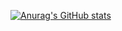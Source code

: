 [![Anurag's GitHub stats](https://github-readme-stats.vercel.app/api?username=bruno-azzi&count_private=true&show_icons=true&include_all_commits)](https://github.com/anuraghazra/github-readme-stats)
